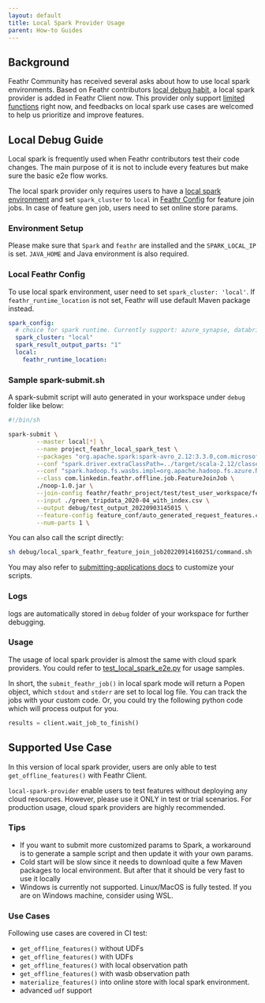 ```yaml
---
layout: default
title: Local Spark Provider Usage
parent: How-to Guides
---
```


## Background

Feathr Community has received several asks about how to use local spark environments. Based on Feathr contributors [local debug habit](#local-debug-guide), a local spark provider is added in Feathr Client now.
This provider only support [limited functions](#supported-use-case) right now, and feedbacks on local spark use cases are welcomed to help us prioritize and improve features.

## Local Debug Guide

Local spark is frequently used when Feathr contributors test their code changes. The main purpose of it is not to include every features but make sure the basic e2e flow works.

The local spark provider only requires users to have a [local spark environment](#environment-setup) and set `spark_cluster` to `local` in [Feathr Config](#local-feathr-config) for feature join jobs. In case of feature gen job, users need to set online store params.

### Environment Setup

Please make sure that `Spark` and `feathr` are installed and the `SPARK_LOCAL_IP` is set.
`JAVA_HOME` and Java environment is also required.

### Local Feathr Config

To use local spark environment, user need to set `spark_cluster: 'local'`. If `feathr_runtime_location` is not set, Feathr will use default Maven package instead.

```yaml
spark_config:
  # choice for spark runtime. Currently support: azure_synapse, databricks, local
  spark_cluster: "local"
  spark_result_output_parts: "1"
  local:
    feathr_runtime_location:
```

### Sample spark-submit.sh

A spark-submit script will auto generated in your workspace under `debug` folder like below:

```sh
#!/bin/sh

spark-submit \
        --master local[*] \
        --name project_feathr_local_spark_test \
        --packages "org.apache.spark:spark-avro_2.12:3.3.0,com.microsoft.sqlserver:mssql-jdbc:10.2.0.jre8,com.microsoft.azure:spark-mssql-connector_2.12:1.2.0,org.apache.logging.log4j:log4j-core:2.17.2,com.typesafe:config:1.3.4,com.fasterxml.jackson.core:jackson-databind:2.12.6.1,org.apache.hadoop:hadoop-mapreduce-client-core:2.7.7,org.apache.hadoop:hadoop-common:2.7.7,org.apache.avro:avro:1.8.2,org.apache.xbean:xbean-asm6-shaded:4.10,org.apache.spark:spark-sql-kafka-0-10_2.12:3.1.3,com.microsoft.azure:azure-eventhubs-spark_2.12:2.3.21,org.apache.kafka:kafka-clients:3.1.0,com.google.guava:guava:31.1-jre,it.unimi.dsi:fastutil:8.1.1,org.mvel:mvel2:2.2.8.Final,com.fasterxml.jackson.module:jackson-module-scala_2.12:2.13.3,com.fasterxml.jackson.dataformat:jackson-dataformat-yaml:2.12.6,com.fasterxml.jackson.dataformat:jackson-dataformat-csv:2.12.6,com.jasonclawson:jackson-dataformat-hocon:1.1.0,com.redislabs:spark-redis_2.12:3.1.0,org.apache.xbean:xbean-asm6-shaded:4.10,com.google.protobuf:protobuf-java:3.19.4,net.snowflake:snowflake-jdbc:3.13.18,net.snowflake:spark-snowflake_2.12:2.10.0-spark_3.2,org.apache.commons:commons-lang3:3.12.0,org.xerial:sqlite-jdbc:3.36.0.3,com.github.changvvb:jackson-module-caseclass_2.12:1.1.1,com.azure.cosmos.spark:azure-cosmos-spark_3-1_2-12:4.11.1,org.eclipse.jetty:jetty-util:9.3.24.v20180605,commons-io:commons-io:2.6,org.apache.hadoop:hadoop-azure:2.7.4,com.microsoft.azure:azure-storage:8.6.4,com.linkedin.feathr:feathr_2.12:0.9.0" \
        --conf "spark.driver.extraClassPath=../target/scala-2.12/classes:jars/config-1.3.4.jar:jars/jackson-dataformat-hocon-1.1.0.jar:jars/jackson-module-caseclass_2.12-1.1.1.jar:jars/mvel2-2.2.8.Final.jar:jars/fastutil-8.1.1.jar" \
        --conf "spark.hadoop.fs.wasbs.impl=org.apache.hadoop.fs.azure.NativeAzureFileSystem" \
        --class com.linkedin.feathr.offline.job.FeatureJoinJob \
        ./noop-1.0.jar \
        --join-config feathr/feathr_project/test/test_user_workspace/feature_join_conf/feature_join_local.conf \
        --input ./green_tripdata_2020-04_with_index.csv \
        --output debug/test_output_20220903145015 \
        --feature-config feature_conf/auto_generated_request_features.conf,feature_conf/auto_generated_anchored_features.conf,feature_conf/auto_generated_derived_features.conf\
        --num-parts 1 \
```

You can also call the script directly:

```bash
sh debug/local_spark_feathr_feature_join_job20220914160251/command.sh
```

You may also refer to
[submitting-applications docs](https://spark.apache.org/docs/latest/submitting-applications.html) to customize your scripts.

### Logs

logs are automatically stored in `debug` folder of your workspace for further debugging.

### Usage

The usage of local spark provider is almost the same with cloud spark providers. You could refer to [test_local_spark_e2e.py](../../feathr_project/test/test_local_spark_e2e.py) for usage samples.

In short, the `submit_feathr_job()` in local spark mode will return a Popen object, which `stdout` and `stderr` are set to local log file. You can track the jobs with your custom code. Or, you could try the following python code which will process output for you.

```python
results = client.wait_job_to_finish()
```

## Supported Use Case

In this version of local spark provider, users are only able to test `get_offline_features()` with Feathr Client.

`local-spark-provider` enable users to test features without deploying any cloud resources. However, please use it ONLY in test or trial scenarios. For production usage, cloud spark providers are highly recommended.

### Tips

- If you want to submit more customized params to Spark, a workaround is to generate a sample script and then update it with your own params.
- Cold start will be slow since it needs to download quite a few Maven packages to local environment. But after that it should be very fast to use it locally
- Windows is currently not supported. Linux/MacOS is fully tested. If you are on Windows machine, consider using WSL.

### Use Cases

Following use cases are covered in CI test:

- `get_offline_features()` without UDFs
- `get_offline_features()` with UDFs
- `get_offline_features()` with local observation path
- `get_offline_features()` with wasb observation path
- `materialize_features()` into online store with local spark environment.
- advanced `udf` support